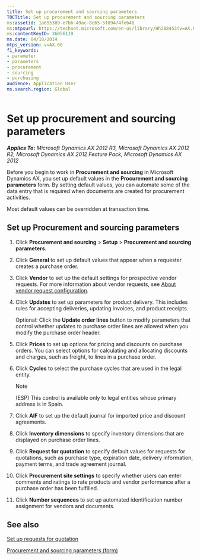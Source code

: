 ```yaml
---
title: Set up procurement and sourcing parameters
TOCTitle: Set up procurement and sourcing parameters
ms:assetid: 1a655389-e7bb-49ac-8c65-5f89474feb48
ms:mtpsurl: https://technet.microsoft.com/en-us/library/Hh208453(v=AX.60)
ms:contentKeyID: 36056119
ms.date: 04/18/2014
mtps_version: v=AX.60
f1_keywords:
- parameter
- parameters
- procurement
- sourcing
- purchasing
audience: Application User
ms.search.region: Global
---
```


# Set up procurement and sourcing parameters 


_**Applies To:** Microsoft Dynamics AX 2012 R3, Microsoft Dynamics AX 2012 R2, Microsoft Dynamics AX 2012 Feature Pack, Microsoft Dynamics AX 2012_

Before you begin to work in **Procurement and sourcing** in Microsoft Dynamics AX, you set up default values in the **Procurement and sourcing parameters** form. By setting default values, you can automate some of the data entry that is required when documents are created for procurement activities.

Most default values can be overridden at transaction time.

## Set up Procurement and sourcing parameters

1.  Click **Procurement and sourcing** \> **Setup** \> **Procurement and sourcing parameters**.

2.  Click **General** to set up default values that appear when a requester creates a purchase order.

3.  Click **Vendor** to set up the default settings for prospective vendor requests. For more information about vendor requests, see [About vendor request configuration](about-vendor-request-configuration.md).

4.  Click **Updates** to set up parameters for product delivery. This includes rules for accepting deliveries, updating invoices, and product receipts.
    
    Optional: Click the **Update order lines** button to modify parameters that control whether updates to purchase order lines are allowed when you modify the purchase order header.

5.  Click **Prices** to set up options for pricing and discounts on purchase orders. You can select options for calculating and allocating discounts and charges, such as freight, to lines in a purchase order.

6.  Click **Cycles** to select the purchase cycles that are used in the legal entity.
    

    > [!NOTE]
    > <P>(ESP) This control is available only to legal entities whose primary address is in Spain.</P>



7.  Click **AIF** to set up the default journal for imported price and discount agreements.

8.  Click **Inventory dimensions** to specify inventory dimensions that are displayed on purchase order lines.

9.  Click **Request for quotation** to specify default values for requests for quotations, such as purchase type, expiration date, delivery information, payment terms, and trade agreement journal.

10. Click **Procurement site settings** to specify whether users can enter comments and ratings to rate products and vendor performance after a purchase order has been fulfilled.

11. Click **Number sequences** to set up automated identification number assignment for vendors and documents.

## See also

[Set up requests for quotation](set-up-requests-for-quotation.md)

[Procurement and sourcing parameters (form)](https://technet.microsoft.com/en-us/library/hh208706\(v=ax.60\))

  


